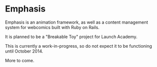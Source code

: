 Emphasis
========

Emphasis is an animation framework, as well as a content management system for webcomics built with Ruby on Rails.

It is planned to be a "Breakable Toy" project for Launch Academy.

This is currently a work-in-progress, so do not expect it to be functioning until October 2014.

More to come.
